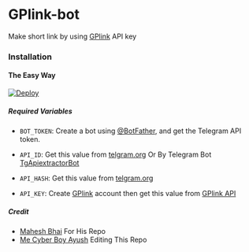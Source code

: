 # GPlink-bot
Make short link by using [GPlink](https://gplinks.in/) API key
### Installation

#### The Easy Way

[![Deploy](https://www.herokucdn.com/deploy/button.svg)](https://www.heroku.com/deploy?template=https://github.com/CyberBoyAyush/GPLinksBot)

##### Required Variables

* `BOT_TOKEN`: Create a bot using [@BotFather](https://telegram.dog/BotFather), and get the Telegram API token.

* `API_ID`: Get this value from [telgram.org](https://my.telegram.org/apps) Or By Telegram Bot [TgApiextractorBot](https://telegram.dog/TgApiextractorBot)
* `API_HASH`: Get this value from [telgram.org](https://my.telegram.org/apps)
* `API_KEY`: Create [GPlink](https://gplinks.in/) account then get this value from [GPlink API](https://gplinks.in/member/tools/api)

##### Credit
* [Mahesh Bhai](https://github.com/Mahesh0253) For His Repo
* [Me Cyber Boy Ayush](https://github.com/CyberBoyAyush) Editing This Repo
